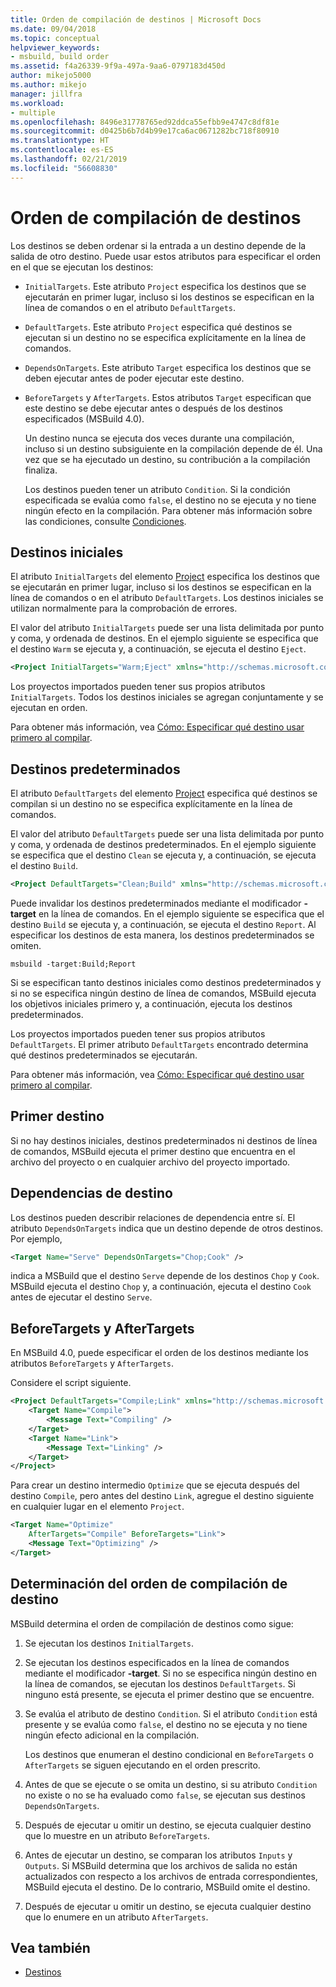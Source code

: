 ```yaml
---
title: Orden de compilación de destinos | Microsoft Docs
ms.date: 09/04/2018
ms.topic: conceptual
helpviewer_keywords:
- msbuild, build order
ms.assetid: f4a26339-9f9a-497a-9aa6-0797183d450d
author: mikejo5000
ms.author: mikejo
manager: jillfra
ms.workload:
- multiple
ms.openlocfilehash: 8496e31778765ed92ddca55efbb9e4747c8df81e
ms.sourcegitcommit: d0425b6b7d4b99e17ca6ac0671282bc718f80910
ms.translationtype: HT
ms.contentlocale: es-ES
ms.lasthandoff: 02/21/2019
ms.locfileid: "56608830"
---
```

# <a name="target-build-order"></a>Orden de compilación de destinos
Los destinos se deben ordenar si la entrada a un destino depende de la salida de otro destino. Puede usar estos atributos para especificar el orden en el que se ejecutan los destinos:

- `InitialTargets`. Este atributo `Project` especifica los destinos que se ejecutarán en primer lugar, incluso si los destinos se especifican en la línea de comandos o en el atributo `DefaultTargets`.

- `DefaultTargets`. Este atributo `Project` especifica qué destinos se ejecutan si un destino no se especifica explícitamente en la línea de comandos.

- `DependsOnTargets`. Este atributo `Target` especifica los destinos que se deben ejecutar antes de poder ejecutar este destino.

- `BeforeTargets` y `AfterTargets`. Estos atributos `Target` especifican que este destino se debe ejecutar antes o después de los destinos especificados (MSBuild 4.0).

  Un destino nunca se ejecuta dos veces durante una compilación, incluso si un destino subsiguiente en la compilación depende de él. Una vez que se ha ejecutado un destino, su contribución a la compilación finaliza.

  Los destinos pueden tener un atributo `Condition`. Si la condición especificada se evalúa como `false`, el destino no se ejecuta y no tiene ningún efecto en la compilación. Para obtener más información sobre las condiciones, consulte [Condiciones](../msbuild/msbuild-conditions.md).

## <a name="initial-targets"></a>Destinos iniciales
 El atributo `InitialTargets` del elemento [Project](../msbuild/project-element-msbuild.md) especifica los destinos que se ejecutarán en primer lugar, incluso si los destinos se especifican en la línea de comandos o en el atributo `DefaultTargets`. Los destinos iniciales se utilizan normalmente para la comprobación de errores.

 El valor del atributo `InitialTargets` puede ser una lista delimitada por punto y coma, y ordenada de destinos. En el ejemplo siguiente se especifica que el destino `Warm` se ejecuta y, a continuación, se ejecuta el destino `Eject`.

```xml
<Project InitialTargets="Warm;Eject" xmlns="http://schemas.microsoft.com/developer/msbuild/2003">
```

 Los proyectos importados pueden tener sus propios atributos `InitialTargets`. Todos los destinos iniciales se agregan conjuntamente y se ejecutan en orden.

 Para obtener más información, vea [Cómo: Especificar qué destino usar primero al compilar](../msbuild/how-to-specify-which-target-to-build-first.md).

## <a name="default-targets"></a>Destinos predeterminados
 El atributo `DefaultTargets` del elemento [Project](../msbuild/project-element-msbuild.md) especifica qué destinos se compilan si un destino no se especifica explícitamente en la línea de comandos.

 El valor del atributo `DefaultTargets` puede ser una lista delimitada por punto y coma, y ordenada de destinos predeterminados. En el ejemplo siguiente se especifica que el destino `Clean` se ejecuta y, a continuación, se ejecuta el destino `Build`.

```xml
<Project DefaultTargets="Clean;Build" xmlns="http://schemas.microsoft.com/developer/msbuild/2003">
```

 Puede invalidar los destinos predeterminados mediante el modificador **-target** en la línea de comandos. En el ejemplo siguiente se especifica que el destino `Build` se ejecuta y, a continuación, se ejecuta el destino `Report`. Al especificar los destinos de esta manera, los destinos predeterminados se omiten.

 `msbuild -target:Build;Report`

 Si se especifican tanto destinos iniciales como destinos predeterminados y si no se especifica ningún destino de línea de comandos, MSBuild ejecuta los objetivos iniciales primero y, a continuación, ejecuta los destinos predeterminados.

 Los proyectos importados pueden tener sus propios atributos `DefaultTargets`. El primer atributo `DefaultTargets` encontrado determina qué destinos predeterminados se ejecutarán.

 Para obtener más información, vea [Cómo: Especificar qué destino usar primero al compilar](../msbuild/how-to-specify-which-target-to-build-first.md).

## <a name="first-target"></a>Primer destino
 Si no hay destinos iniciales, destinos predeterminados ni destinos de línea de comandos, MSBuild ejecuta el primer destino que encuentra en el archivo del proyecto o en cualquier archivo del proyecto importado.

## <a name="target-dependencies"></a>Dependencias de destino
 Los destinos pueden describir relaciones de dependencia entre sí. El atributo `DependsOnTargets` indica que un destino depende de otros destinos. Por ejemplo,

```xml
<Target Name="Serve" DependsOnTargets="Chop;Cook" />
```

 indica a MSBuild que el destino `Serve` depende de los destinos `Chop` y `Cook`. MSBuild ejecuta el destino `Chop` y, a continuación, ejecuta el destino `Cook` antes de ejecutar el destino `Serve`.

## <a name="beforetargets-and-aftertargets"></a>BeforeTargets y AfterTargets
 En MSBuild 4.0, puede especificar el orden de los destinos mediante los atributos `BeforeTargets` y `AfterTargets`.

 Considere el script siguiente.

```xml
<Project DefaultTargets="Compile;Link" xmlns="http://schemas.microsoft.com/developer/msbuild/2003">
    <Target Name="Compile">
        <Message Text="Compiling" />
    </Target>
    <Target Name="Link">
        <Message Text="Linking" />
    </Target>
</Project>
```

 Para crear un destino intermedio `Optimize` que se ejecuta después del destino `Compile`, pero antes del destino `Link`, agregue el destino siguiente en cualquier lugar en el elemento `Project`.

```xml
<Target Name="Optimize"
    AfterTargets="Compile" BeforeTargets="Link">
    <Message Text="Optimizing" />
</Target>
```

## <a name="determine-the-target-build-order"></a>Determinación del orden de compilación de destino
 MSBuild determina el orden de compilación de destinos como sigue:

1.  Se ejecutan los destinos `InitialTargets`.

2.  Se ejecutan los destinos especificados en la línea de comandos mediante el modificador **-target**. Si no se especifica ningún destino en la línea de comandos, se ejecutan los destinos `DefaultTargets`. Si ninguno está presente, se ejecuta el primer destino que se encuentre.

3.  Se evalúa el atributo de destino `Condition`. Si el atributo `Condition` está presente y se evalúa como `false`, el destino no se ejecuta y no tiene ningún efecto adicional en la compilación.

    Los destinos que enumeran el destino condicional en `BeforeTargets` o `AfterTargets` se siguen ejecutando en el orden prescrito.

4.  Antes de que se ejecute o se omita un destino, si su atributo `Condition` no existe o no se ha evaluado como `false`, se ejecutan sus destinos `DependsOnTargets`.

5.  Después de ejecutar u omitir un destino, se ejecuta cualquier destino que lo muestre en un atributo `BeforeTargets`.

6.  Antes de ejecutar un destino, se comparan los atributos `Inputs` y `Outputs`. Si MSBuild determina que los archivos de salida no están actualizados con respecto a los archivos de entrada correspondientes, MSBuild ejecuta el destino. De lo contrario, MSBuild omite el destino.

7.  Después de ejecutar u omitir un destino, se ejecuta cualquier destino que lo enumere en un atributo `AfterTargets`.

## <a name="see-also"></a>Vea también
- [Destinos](../msbuild/msbuild-targets.md)
